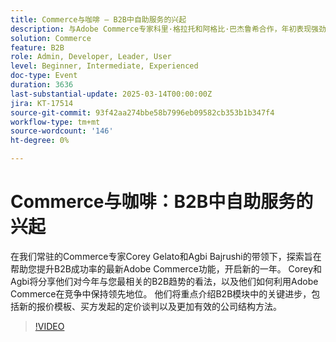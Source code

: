 ```yaml
---
title: Commerce与咖啡 — B2B中自助服务的兴起
description: 与Adobe Commerce专家科里·格拉托和阿格比·巴杰鲁希合作，年初表现强劲！ 了解最新的B2B功能，包括新的Quoting模板、买方发起的定价谈判以及高效的公司结构。 借助对相关B2B趋势的洞察力保持竞争优势，并利用Adobe Commerce获得成功。
solution: Commerce
feature: B2B
role: Admin, Developer, Leader, User
level: Beginner, Intermediate, Experienced
doc-type: Event
duration: 3636
last-substantial-update: 2025-03-14T00:00:00Z
jira: KT-17514
source-git-commit: 93f42aa274bbe58b7996eb09582cb353b1b347f4
workflow-type: tm+mt
source-wordcount: '146'
ht-degree: 0%

---
```



# Commerce与咖啡：B2B中自助服务的兴起

在我们常驻的Commerce专家Corey Gelato和Agbi Bajrushi的带领下，探索旨在帮助您提升B2B成功率的最新Adobe Commerce功能，开启新的一年。 Corey和Agbi将分享他们对今年与您最相关的B2B趋势的看法，以及他们如何利用Adobe Commerce在竞争中保持领先地位。 他们将重点介绍B2B模块中的关键进步，包括新的报价模板、买方发起的定价谈判以及更加有效的公司结构方法。

>[!VIDEO](https://video.tv.adobe.com/v/3451619/?learn=on&enablevpops)
